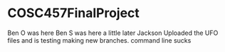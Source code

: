 # COSC457FinalProject
Ben O was here
Ben S was here a little later
Jackson Uploaded the UFO files and is testing making new branches. 
command line sucks
